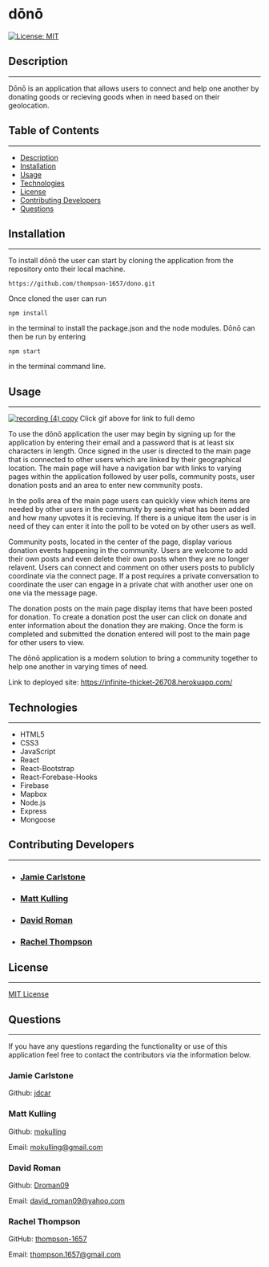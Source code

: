 # dōnō

[![License: MIT](https://img.shields.io/badge/License-MIT-yellow.svg)](LICENSE)

## Description

---

Dōnō is an application that allows users to connect and help one another by donating goods or recieving goods when in need based on their geolocation.

## Table of Contents

---

- [Description](#description)
- [Installation](#installation)
- [Usage](#usage)
- [Technologies](#technologies)
- [License](#license)
- [Contributing Developers](#contributing-developers)
- [Questions](#questions)

## Installation

---

To install dōnō the user can start by cloning the application from the repository onto their local machine.

```
https://github.com/thompson-1657/dono.git
```

Once cloned the user can run

```
npm install
```

in the terminal to install the package.json and the node modules. Dōnō can then be run by entering

```
npm start
```

in the terminal command line.

## Usage

---

[![recording (4) copy](https://user-images.githubusercontent.com/71091515/116281924-d273ee00-a74f-11eb-9471-d839af139319.gif)](https://drive.google.com/file/d/12Rb_sWwubBvjfWOTlbj5SES3UdGD1Rlz/view)
Click gif above for link to full demo

To use the dōnō application the user may begin by signing up for the application by entering their email and a password that is at least six characters in length. Once signed in the user is directed to the main page that is connected to other users which are linked by their geographical location. The main page will have a navigation bar with links to varying pages within the application followed by user polls, community posts, user donation posts and an area to enter new community posts.

In the polls area of the main page users can quickly view which items are needed by other users in the community by seeing what has been added and how many upvotes it is recieving. If there is a unique item the user is in need of they can enter it into the poll to be voted on by other users as well.

Community posts, located in the center of the page, display various donation events happening in the community. Users are welcome to add their own posts and even delete their own posts when they are no longer relavent. Users can connect and comment on other users posts to publicly coordinate via the connect page. If a post requires a private conversation to coordinate the user can engage in a private chat with another user one on one via the message page.

The donation posts on the main page display items that have been posted for donation. To create a donation post the user can click on donate and enter information about the donation they are making. Once the form is completed and submitted the donation entered will post to the main page for other users to view.

The dōnō application is a modern solution to bring a community together to help one another in varying times of need.

Link to deployed site: https://infinite-thicket-26708.herokuapp.com/

## Technologies

---

- HTML5
- CSS3
- JavaScript
- React
- React-Bootstrap
- React-Forebase-Hooks
- Firebase
- Mapbox
- Node.js
- Express
- Mongoose

## Contributing Developers

---

- ### [Jamie Carlstone](#jamie-carlstone)
- ### [Matt Kulling](#matt-kulling)
- ### [David Roman](david-roman)
- ### [Rachel Thompson](rachel-thompson)

## License

---

[MIT License](LICENSE)

## Questions

---

If you have any questions regarding the functionality or use of this application feel free to contact the contributors via the information below.

### Jamie Carlstone

Github: [jdcar](https://github.com/jdcar)

### Matt Kulling

Github: [mokulling](https://github.com/mokulling)

Email: mokulling@gmail.com

### David Roman

Github: [Droman09](https://github.com/Droman09)

Email: david_roman09@yahoo.com

### Rachel Thompson

GitHub: [thompson-1657](https://github.com/thompson-1657)

Email: thompson.1657@gmail.com
